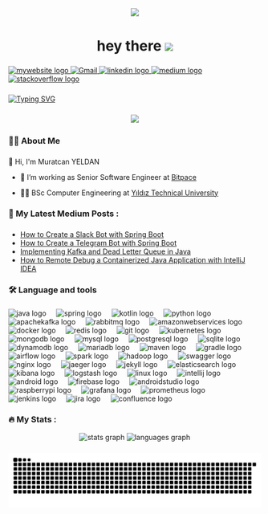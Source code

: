 <div align="center">
  <img height="150" src="https://avatars.githubusercontent.com/u/48444068?v=4"  />
</div>

###

<h1 align="center">hey there <img src="https://media.giphy.com/media/hvRJCLFzcasrR4ia7z/giphy.gif" width="35"></h1>

###

<div align="left">
  <a href="https://muratcanyeldan.dev" target="_blank">
    <img src="https://img.shields.io/badge/My_Website-muratcanyeldan.dev-2ea44f?style=for-the-badge&logo=firefox&logoColor=white" alt="mywebsite logo"  />
  </a>
  <a href="mailto:muratcanyldn@gmail.com">
    <img loading="lazy" src="https://upload.wikimedia.org/wikipedia/commons/4/4e/Gmail_Icon.png" width="50" height="40" alt="Gmail"/>
  </a>
  <a href="https://www.linkedin.com/in/muratcanyeldan/" target="_blank">
    <img src="https://raw.githubusercontent.com/maurodesouza/profile-readme-generator/master/src/assets/icons/social/linkedin/default.svg" width="52" height="40" alt="linkedin logo"  />
  </a>
  <a href="https://muratcanyeldan.com" target="_blank">
    <img src="https://raw.githubusercontent.com/maurodesouza/profile-readme-generator/master/src/assets/icons/social/medium/default.svg" width="52" height="40" alt="medium logo"  />
  </a>
  <a href="https://stackoverflow.com/users/5532932/muratcanyeldan" target="_blank">
    <img src="https://raw.githubusercontent.com/maurodesouza/profile-readme-generator/master/src/assets/icons/social/stackoverflow/default.svg" width="52" height="40" alt="stackoverflow logo"  />
  </a>
</div>

###

<a href="https://muratcanyeldan.dev"><img src="https://readme-typing-svg.demolab.com?font=Roboto&pause=1000&color=7DF4F7&width=435&lines=BSc+Computer+Engineer;Senior+Software+Engineer" alt="Typing SVG" /></a>

###

<div align="center">
  <img src="https://profile-counter.glitch.me/muratcanyeldan/count.svg?"  />
</div>

###

<h3 align="left">👨‍💻  About Me</h3>

###

<p align="left">👋 Hi, I'm Muratcan YELDAN

- 🔭 I’m working as Senior Software Engineer at [Bitpace](https://bitpace.com/)

- :student: BSc Computer Engineering at [Yıldız Technical University](https://yildiz.edu.tr/)
</p>


###

<h3 align="left">📖   My Latest Medium Posts :</h3>

###

<!-- BLOG-POST-LIST:START -->
- [How to Create a Slack Bot with Spring Boot](https://muratcanyeldan.medium.com/how-to-create-a-slack-bot-with-spring-boot-bc7ed3243e9c?source=rss-5ffcff65f18f------2)
- [How to Create a Telegram Bot with Spring Boot](https://muratcanyeldan.medium.com/how-to-create-a-telegram-bot-with-spring-boot-9289d81dfe6a?source=rss-5ffcff65f18f------2)
- [Implementing Kafka and Dead Letter Queue in Java](https://muratcanyeldan.medium.com/implementing-kafka-and-dead-letter-queue-in-java-f0938276f217?source=rss-5ffcff65f18f------2)
- [How to Remote Debug a Containerized Java Application with IntelliJ IDEA](https://muratcanyeldan.medium.com/how-to-remote-debug-a-containerized-java-application-with-intellij-idea-45cd9de7ee9a?source=rss-5ffcff65f18f------2)
<!-- BLOG-POST-LIST:END -->

<h3 align="left">🛠 Language and tools</h3>

###

<div align="left">
  <img src="https://cdn.jsdelivr.net/gh/devicons/devicon/icons/java/java-original.svg" height="40" title="Java" alt="java logo"  />
  <img width="12" />
  <img src="https://cdn.jsdelivr.net/gh/devicons/devicon/icons/spring/spring-original.svg" height="40" title="Spring Framework" alt="spring logo"  />
  <img width="12" />
  <img src="https://cdn.jsdelivr.net/gh/devicons/devicon@latest/icons/kotlin/kotlin-original.svg" height="40" title="Kotlin" alt="kotlin logo"  />
  <img width="12" />
  <img src="https://cdn.jsdelivr.net/gh/devicons/devicon@latest/icons/python/python-original.svg" height="40" title="Python" alt="python logo"  />
  <img width="12" />
  <img src="https://cdn.jsdelivr.net/gh/devicons/devicon/icons/apachekafka/apachekafka-original.svg" height="40" title="Apache Kafka" alt="apachekafka logo"  />
  <img width="12" />
  <img src="https://cdn.jsdelivr.net/gh/devicons/devicon@latest/icons/rabbitmq/rabbitmq-original.svg" height="40" title="RabbitMQ" alt="rabbitmq logo"  />
  <img width="12" />
  <img src="https://cdn.jsdelivr.net/gh/devicons/devicon@latest/icons/amazonwebservices/amazonwebservices-original-wordmark.svg" height="40" title="Amazon Web Services" alt="amazonwebservices logo"  />
  <img width="12" />
  <img src="https://cdn.jsdelivr.net/gh/devicons/devicon@latest/icons/docker/docker-original.svg" height="40" title="Docker" alt="docker logo"  />
  <img width="12" />
  <img src="https://cdn.jsdelivr.net/gh/devicons/devicon/icons/redis/redis-original.svg" height="40" title="Redis" alt="redis logo"  />
  <img width="12" />
  <img src="https://cdn.jsdelivr.net/gh/devicons/devicon/icons/git/git-original.svg" height="40" title="Git" alt="git logo"  />
  <img width="12" />
  <img src="https://cdn.jsdelivr.net/gh/devicons/devicon/icons/kubernetes/kubernetes-plain.svg" height="40" title="Kubernetes" alt="kubernetes logo"  />
  <img width="12" />
  <img src="https://cdn.jsdelivr.net/gh/devicons/devicon/icons/mongodb/mongodb-original.svg" height="40" title="MongoDB" alt="mongodb logo"  />
  <img width="12" />
  <img src="https://cdn.jsdelivr.net/gh/devicons/devicon/icons/mysql/mysql-original.svg" height="40" title="MySQL" alt="mysql logo"  />
  <img width="12" />
  <img src="https://cdn.jsdelivr.net/gh/devicons/devicon@latest/icons/postgresql/postgresql-original.svg" height="40" title="PostgreSQL" alt="postgresql logo"  />
  <img width="12" />
  <img src="https://cdn.jsdelivr.net/gh/devicons/devicon@latest/icons/sqlite/sqlite-original.svg" height="40" title="SQLite" alt="sqlite logo"  />
  <img width="12" />
  <img src="https://cdn.jsdelivr.net/gh/devicons/devicon@latest/icons/dynamodb/dynamodb-original.svg" height="40" title="DynamoDB" alt="dynamodb logo"  />
  <img width="12" />
  <img src="https://cdn.jsdelivr.net/gh/devicons/devicon@latest/icons/mariadb/mariadb-original.svg" height="40" title="MariaDB" alt="mariadb logo"  />
  <img width="12" />
  <img src="https://cdn.jsdelivr.net/gh/devicons/devicon@latest/icons/maven/maven-original.svg" height="40" title="Maven" alt="maven logo"  />
  <img width="12" />
  <img src="https://cdn.jsdelivr.net/gh/devicons/devicon@latest/icons/gradle/gradle-original.svg" height="40" title="Gradle" alt="gradle logo"  />
  <img width="12" />
  <img src="https://cdn.jsdelivr.net/gh/devicons/devicon@latest/icons/apacheairflow/apacheairflow-original.svg" height="40" title="Apache Airflow" alt="airflow logo"  />
  <img width="12" />
  <img src="https://cdn.jsdelivr.net/gh/devicons/devicon@latest/icons/apachespark/apachespark-original.svg" height="40" title="Apache Spark" alt="spark logo"  />
  <img width="12" />
  <img src="https://cdn.jsdelivr.net/gh/devicons/devicon@latest/icons/hadoop/hadoop-original.svg" height="40" title="Hadoop" alt="hadoop logo"  />
  <img width="12" />
  <img src="https://cdn.jsdelivr.net/gh/devicons/devicon@latest/icons/swagger/swagger-original.svg" height="40" title="Swagger" alt="swagger logo"  />
  <img width="12" />
  <img src="https://cdn.jsdelivr.net/gh/devicons/devicon@latest/icons/nginx/nginx-original.svg" height="40" title="Nginx" alt="nginx logo"  />
  <img width="12" />
  <img src="https://cdn.jsdelivr.net/gh/devicons/devicon@latest/icons/jaegertracing/jaegertracing-original.svg" height="40" title="Jaeger" alt="jaeger logo"  />
  <img width="12" />
  <img src="https://cdn.jsdelivr.net/gh/devicons/devicon@latest/icons/jekyll/jekyll-original.svg" height="40" title="Jekyll" alt="jekyll logo"  />
  <img width="12" />
  <img src="https://cdn.jsdelivr.net/gh/devicons/devicon@latest/icons/elasticsearch/elasticsearch-original.svg" height="40" title="Elasticsearch" alt="elasticsearch logo"  />
  <img width="12" />
  <img src="https://cdn.jsdelivr.net/gh/devicons/devicon@latest/icons/kibana/kibana-original.svg" height="40" title="Kibana" alt="kibana logo"  />
  <img width="12" />
  <img src="https://cdn.jsdelivr.net/gh/devicons/devicon@latest/icons/logstash/logstash-original.svg" height="40" title="Logstash" alt="logstash logo"  />
  <img width="12" />
  <img src="https://cdn.jsdelivr.net/gh/devicons/devicon/icons/linux/linux-original.svg" height="40" title="Linux" alt="linux logo"  />
  <img width="12" />
  <img src="https://cdn.jsdelivr.net/gh/devicons/devicon@latest/icons/intellij/intellij-original.svg" height="40" title="IntelliJ IDEA" alt="intellij logo"  />
  <img width="12" />
  <img src="https://cdn.jsdelivr.net/gh/devicons/devicon/icons/android/android-original.svg" height="40" title="Android" alt="android logo"  />
  <img width="12" />
  <img src="https://cdn.jsdelivr.net/gh/devicons/devicon@latest/icons/firebase/firebase-original.svg" height="40" title="Firebase" alt="firebase logo"  />
  <img width="12" />
  <img src="https://cdn.jsdelivr.net/gh/devicons/devicon/icons/androidstudio/androidstudio-original.svg" height="40" title="Android Studio" alt="androidstudio logo"  />
  <img width="12" />
  <img src="https://cdn.jsdelivr.net/gh/devicons/devicon/icons/raspberrypi/raspberrypi-original.svg" height="40" title="Raspberry Pi" alt="raspberrypi logo"  />
  <img width="12" />
  <img src="https://cdn.jsdelivr.net/gh/devicons/devicon/icons/grafana/grafana-original.svg" height="40" title="Grafana" alt="grafana logo"  />
  <img width="12" />
  <img src="https://cdn.jsdelivr.net/gh/devicons/devicon@latest/icons/prometheus/prometheus-original.svg" height="40" title="Prometheus" alt="prometheus logo"  />
  <img width="12" />
  <img src="https://cdn.jsdelivr.net/gh/devicons/devicon@latest/icons/jenkins/jenkins-original.svg" height="40" title="Jenkins" alt="jenkins logo"  />
  <img width="12" />
  <img src="https://cdn.jsdelivr.net/gh/devicons/devicon/icons/jira/jira-original.svg" height="40" title="Jira" alt="jira logo"  />
  <img width="12" />
  <img src="https://cdn.jsdelivr.net/gh/devicons/devicon@latest/icons/confluence/confluence-original.svg" height="40" title="Confluence" alt="confluence logo"  />
</div>

###

<h3 align="left">🔥   My Stats :</h3>

<div align="center">
  <img src="https://github-readme-stats.vercel.app/api?username=muratcanyeldan&hide_title=false&hide_rank=false&show_icons=true&include_all_commits=true&count_private=true&disable_animations=false&theme=dracula&locale=en&hide_border=false&order=1" height="150" alt="stats graph"  />
  <img src="https://github-readme-stats.vercel.app/api/top-langs?username=muratcanyeldan&locale=en&hide_title=false&layout=compact&card_width=320&langs_count=5&theme=dracula&hide_border=false&order=2" height="150" alt="languages graph"  />
</div>

###

<img src="https://github.com/muratcanyeldan/muratcanyeldan/blob/output/snake.svg" alt="Snake animation" />
